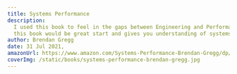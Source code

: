 ```yaml
---
title: Systems Performance
description:
  I used this book to feel in the gaps between Engineering and Performance. If you're like me doing a transition from another area to Performance
  this book would be great start and gives you understanding of systems performance analysis approaches and tools you can use daily
author: Brendan Gregg
date: 31 Jul 2021,
amazonUrl: https://www.amazon.com/Systems-Performance-Brendan-Gregg/dp/0136820158
coverImg: /static/books/systems-performance-brendan-gregg.jpg
---
```

